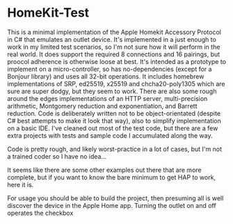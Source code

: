# HomeKit-Test
This is a minimal implementation of the Apple Homekit Accessory Protocol in C# that emulates an outlet device. It's implemented in a just enough to work in my limited test scenarios, so I'm not sure how it will perform in the real world. It does support the required 8 connections and 16 pairings, but proocol adherence is otherwise loose at best.
It's intended as a prototype to implement on a micro-controller, so has no-dependencies (except for a Bonjour library) and uses all 32-bit operations.
It includes homebrew implementations of SRP, ed25519, x25519 and chcha20-poly1305 which are sure are super dodgy, but they seem to work.
There are also some rough around the edges implementations of an HTTP server, multi-precision arithmetic, Montgomery reduction and exponentiation, and Barrett reduction.
Code is deliberately written not to be object-orientated (despite C# best attempts to make it look that way), also to simplify implementation on a basic IDE.
I've cleaned out most of the test code, but there are a few extra projects with tests and sample code I accumulated along the way.

Code is pretty rough, and likely worst-practice in a lot of cases, but I'm not a trained coder so I have no idea...

It seems like there are some other examples out there that are more complete, but if you want to know the bare minimum to get HAP to work, here it is.

For usage you should be able to build the project, then presuming all is well discover the device in the Apple Home app. Turning the outlet on and off operates the checkbox 
